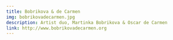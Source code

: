 ```yaml
---
title: Bobrikova & de Carmen
img: bobrikovadecarmen.jpg
description: Artist duo, Martinka Bobrikova & Oscar de Carmen 
link: http://www.bobrikovadecarmen.org
---
```

